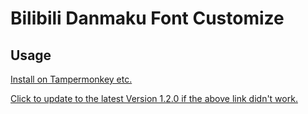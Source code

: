 # Bilibili Danmaku Font Customize
## Usage
[Install on Tampermonkey etc.](https://github.com/wayneferdon/Bilibili.Danmaku.Font.Customize/raw/main/main.user.js)

[Click to update to the latest Version 1.2.0 if the above link didn't work.](https://github.com/WayneFerdon/Chrome.Bilibili.Danmaku.Font.Customize/raw/40b17f50484af82374900c89a9cd2c5481761bf4/main.user.js)
